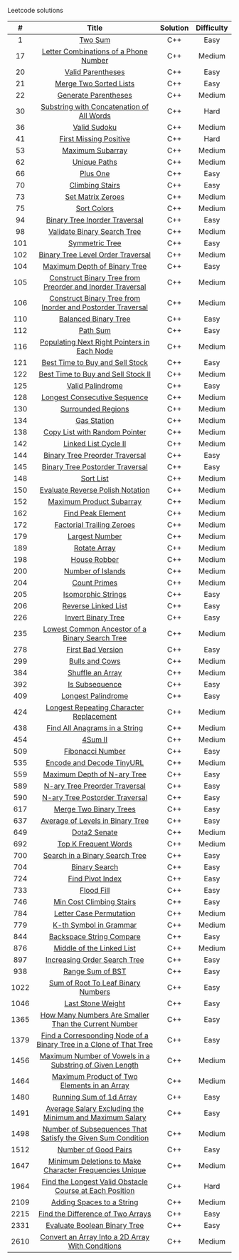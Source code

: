 Leetcode solutions

|   #    |  Title          |   Solution           |  Difficulty   |
| :---:  | :-------------: | :-------------:      | :-----:       |
| 1 | [Two Sum](https://leetcode.com/problems/two-sum/) | C++ | Easy |
| 17 | [Letter Combinations of a Phone Number](https://leetcode.com/problems/letter-combinations-of-a-phone-number/) | C++ | Medium |
| 20 | [Valid Parentheses](https://leetcode.com/problems/valid-parentheses/) | C++ | Easy |
| 21 | [Merge Two Sorted Lists](https://leetcode.com/problems/merge-two-sorted-lists/) | C++ | Easy |
| 22 | [Generate Parentheses](https://leetcode.com/problems/generate-parentheses/) | C++ | Medium |
| 30 | [Substring with Concatenation of All Words](https://leetcode.com/problems/substring-with-concatenation-of-all-words/) | C++ | Hard |
| 36 | [Valid Sudoku](https://leetcode.com/problems/valid-sudoku/) | C++ | Medium |
| 41 | [First Missing Positive](https://leetcode.com/problems/first-missing-positive/) | C++ | Hard |
| 53 | [Maximum Subarray](https://leetcode.com/problems/maximum-subarray/) | C++| Medium |
| 62 | [Unique Paths](https://leetcode.com/problems/unique-paths/) | C++ | Medium |
| 66 | [Plus One](https://leetcode.com/problems/plus-one/) | C++ | Easy |
| 70 | [Climbing Stairs](https://leetcode.com/problems/climbing-stairs/) | C++ | Easy |
| 73 | [Set Matrix Zeroes](https://leetcode.com/problems/set-matrix-zeroes/) | C++ | Medium |
| 75 | [Sort Colors](https://leetcode.com/problems/sort-colors/) | C++ | Medium |
| 94 | [Binary Tree Inorder Traversal](https://leetcode.com/problems/binary-tree-inorder-traversal/)   |  C++  |  Easy   |
| 98 | [Validate Binary Search Tree](https://leetcode.com/problems/validate-binary-search-tree/) | C++ | Medium |
| 101 | [Symmetric Tree](https://leetcode.com/problems/symmetric-tree/)  |  C++  | Easy  |
| 102 | [Binary Tree Level Order Traversal](https://leetcode.com/problems/binary-tree-level-order-traversal/) | C++ | Medium |
| 104 | [Maximum Depth of Binary Tree](https://leetcode.com/problems/maximum-depth-of-binary-tree/)  |  C++  | Easy  |
| 105 | [Construct Binary Tree from Preorder and Inorder Traversal](https://leetcode.com/problems/construct-binary-tree-from-preorder-and-inorder-traversal/)  |  C++  | Medium |
| 106 | [Construct Binary Tree from Inorder and Postorder Traversal](https://leetcode.com/problems/construct-binary-tree-from-inorder-and-postorder-traversal/)  | C++ | Medium |
| 110 | [Balanced Binary Tree](https://leetcode.com/problems/balanced-binary-tree/) | C++ | Easy |
| 112 | [Path Sum](https://leetcode.com/problems/path-sum/)  |  C++  |  Easy  |
| 116 | [Populating Next Right Pointers in Each Node](https://leetcode.com/problems/populating-next-right-pointers-in-each-node/) | C++ | Medium |
| 121 | [Best Time to Buy and Sell Stock](https://leetcode.com/problems/best-time-to-buy-and-sell-stock/) | C++ | Easy |
| 122 | [Best Time to Buy and Sell Stock II](https://leetcode.com/problems/best-time-to-buy-and-sell-stock-ii/) | C++ | Medium |
| 125 | [Valid Palindrome](https://leetcode.com/problems/valid-palindrome/) | C++ | Easy |
| 128 | [Longest Consecutive Sequence](https://leetcode.com/problems/longest-consecutive-sequence/) | C++ | Medium |
| 130 | [Surrounded Regions](https://leetcode.com/problems/surrounded-regions/) | C++ | Medium |
| 134 | [Gas Station](https://leetcode.com/problems/gas-station/) | C++ | Medium|
| 138 | [Copy List with Random Pointer](https://leetcode.com/problems/copy-list-with-random-pointer/) | C++ | Medium |
| 142 | [Linked List Cycle II](https://leetcode.com/problems/linked-list-cycle-ii/) | C++ | Medium |
| 144 | [Binary Tree Preorder Traversal](https://leetcode.com/problems/binary-tree-preorder-traversal/)    |  C++ |  Easy  |
| 145 | [Binary Tree Postorder Traversal](https://leetcode.com/problems/binary-tree-postorder-traversal/)  |  C++ |  Easy |
| 148 | [Sort List](https://leetcode.com/problems/sort-list/) | C++ | Medium |
| 150 | [Evaluate Reverse Polish Notation](https://leetcode.com/problems/evaluate-reverse-polish-notation/) | C++ | Medium |
| 152 | [Maximum Product Subarray](https://leetcode.com/problems/maximum-product-subarray/) | C++ | Medium |
| 162 | [Find Peak Element](https://leetcode.com/problems/find-peak-element/) | C++ | Medium |
| 172 | [Factorial Trailing Zeroes](https://leetcode.com/problems/factorial-trailing-zeroes/) | C++ | Medium |
| 179 | [Largest Number](https://leetcode.com/problems/largest-number/) | C++ | Medium |
| 189 | [Rotate Array](https://leetcode.com/problems/rotate-array/) | C++ | Medium |
| 198 | [House Robber](https://leetcode.com/problems/house-robber/) | C++ | Medium |
| 200 | [Number of Islands](https://leetcode.com/problems/number-of-islands/) | C++ | Medium |
| 204 | [Count Primes](https://leetcode.com/problems/count-primes/) | C++ | Medium |
| 205 | [Isomorphic Strings](https://leetcode.com/problems/isomorphic-strings/) | C++ | Easy |
| 206 | [Reverse Linked List](https://leetcode.com/problems/reverse-linked-list/) | C++ | Easy |
| 226 | [Invert Binary Tree](https://leetcode.com/problems/invert-binary-tree/) | C++ | Easy |
| 235 | [Lowest Common Ancestor of a Binary Search Tree](https://leetcode.com/problems/lowest-common-ancestor-of-a-binary-search-tree/) | C++ | Medium |
| 278 | [First Bad Version](https://leetcode.com/problems/first-bad-version/) | C++ | Easy |
| 299 | [Bulls and Cows](https://leetcode.com/problems/bulls-and-cows/) | C++ | Medium | 
| 384 | [Shuffle an Array](https://leetcode.com/problems/shuffle-an-array/) | C++ | Medium |
| 392 | [Is Subsequence](https://leetcode.com/problems/is-subsequence/) | C++ | Easy |
| 409 | [Longest Palindrome](https://leetcode.com/problems/longest-palindrome/) | C++ | Easy |
| 424 | [Longest Repeating Character Replacement](https://leetcode.com/problems/longest-repeating-character-replacement/) | C++ | Medium |
| 438 | [Find All Anagrams in a String](https://leetcode.com/problems/find-all-anagrams-in-a-string/) | C++ | Medium |
| 454 | [4Sum II](https://leetcode.com/problems/4sum-ii/) | C++ | Medium |
| 509 | [Fibonacci Number](https://leetcode.com/problems/fibonacci-number/) | C++ | Easy |
| 535 | [Encode and Decode TinyURL](https://leetcode.com/problems/encode-and-decode-tinyurl/) | C++ | Medium |
| 559 | [Maximum Depth of N-ary Tree](https://leetcode.com/problems/maximum-depth-of-n-ary-tree/) | C++ | Easy |
| 589 | [N-ary Tree Preorder Traversal](https://leetcode.com/problems/n-ary-tree-preorder-traversal/) | C++ | Easy |
| 590 | [N-ary Tree Postorder Traversal](https://leetcode.com/problems/n-ary-tree-postorder-traversal/) | C++ | Easy |
| 617 | [Merge Two Binary Trees](https://leetcode.com/problems/merge-two-binary-trees/) | C++ | Easy |
| 637 | [Average of Levels in Binary Tree](https://leetcode.com/problems/average-of-levels-in-binary-tree/) | C++ | Easy |
| 649 | [Dota2 Senate](https://leetcode.com/problems/dota2-senate/) | C++ | Medium |
| 692 | [Top K Frequent Words](https://leetcode.com/problems/top-k-frequent-words/) | C++ | Medium |
| 700 | [Search in a Binary Search Tree](https://leetcode.com/problems/search-in-a-binary-search-tree/) | C++ | Easy |
| 704 | [Binary Search](https://leetcode.com/problems/binary-search/) | C++ | Easy |
| 724 | [Find Pivot Index](https://leetcode.com/problems/find-pivot-index/) | C++ | Easy |
| 733 | [Flood Fill](https://leetcode.com/problems/flood-fill/) | C++ | Easy |
| 746 | [Min Cost Climbing Stairs](https://leetcode.com/problems/min-cost-climbing-stairs/) | C++ | Easy |
| 784 | [Letter Case Permutation](https://leetcode.com/problems/letter-case-permutation/) | C++ | Medium |
| 779 | [K-th Symbol in Grammar](https://leetcode.com/problems/k-th-symbol-in-grammar) | C++ | Medium |
| 844 | [Backspace String Compare](https://leetcode.com/problems/backspace-string-compare) | C++ | Easy |
| 876 | [Middle of the Linked List](https://leetcode.com/problems/middle-of-the-linked-list/) | C++ | Medium |
| 897 | [Increasing Order Search Tree](https://leetcode.com/problems/increasing-order-search-tree/) | C++ | Easy |
| 938 | [Range Sum of BST](https://leetcode.com/problems/range-sum-of-bst/) | C++ | Easy |
| 1022 | [Sum of Root To Leaf Binary Numbers](https://leetcode.com/problems/sum-of-root-to-leaf-binary-numbers/) | C++ | Easy |
| 1046 | [Last Stone Weight](https://leetcode.com/problems/last-stone-weight/) | C++ | Easy |
| 1365 | [How Many Numbers Are Smaller Than the Current Number](https://leetcode.com/problems/how-many-numbers-are-smaller-than-the-current-number/) | C++ | Easy |
| 1379 | [Find a Corresponding Node of a Binary Tree in a Clone of That Tree](https://leetcode.com/problems/find-a-corresponding-node-of-a-binary-tree-in-a-clone-of-that-tree/) | C++ | Easy |
| 1456 | [Maximum Number of Vowels in a Substring of Given Length](https://leetcode.com/problems/maximum-number-of-vowels-in-a-substring-of-given-length/) | C++ | Medium |
| 1464 | [Maximum Product of Two Elements in an Array](https://leetcode.com/problems/maximum-product-of-two-elements-in-an-array/) | C++ | Medium |
| 1480 | [Running Sum of 1d Array](https://leetcode.com/problems/running-sum-of-1d-array/) | C++ | Easy |
| 1491 | [Average Salary Excluding the Minimum and Maximum Salary](https://leetcode.com/problems/average-salary-excluding-the-minimum-and-maximum-salary/) | C++ | Easy |
| 1498 | [Number of Subsequences That Satisfy the Given Sum Condition](https://leetcode.com/problems/number-of-subsequences-that-satisfy-the-given-sum-condition/) | C++ | Medium |
| 1512 | [Number of Good Pairs](https://leetcode.com/problems/number-of-good-pairs/) | C++ | Easy |
| 1647 | [Minimum Deletions to Make Character Frequencies Unique](https://leetcode.com/problems/minimum-deletions-to-make-character-frequencies-unique/) | C++ | Medium |
| 1964 | [Find the Longest Valid Obstacle Course at Each Position](https://leetcode.com/problems/find-the-longest-valid-obstacle-course-at-each-position/) | C++ | Hard |
| 2109 | [Adding Spaces to a String](https://leetcode.com/problems/adding-spaces-to-a-string/) | C++ | Medium |
| 2215 | [Find the Difference of Two Arrays](https://leetcode.com/problems/find-the-difference-of-two-arrays/) | C++ | Easy |
| 2331 | [Evaluate Boolean Binary Tree](https://leetcode.com/problems/evaluate-boolean-binary-tree/) | C++ | Easy |
| 2610 | [Convert an Array Into a 2D Array With Conditions](https://leetcode.com/problems/convert-an-array-into-a-2d-array-with-conditions/) | C++ | Medium |